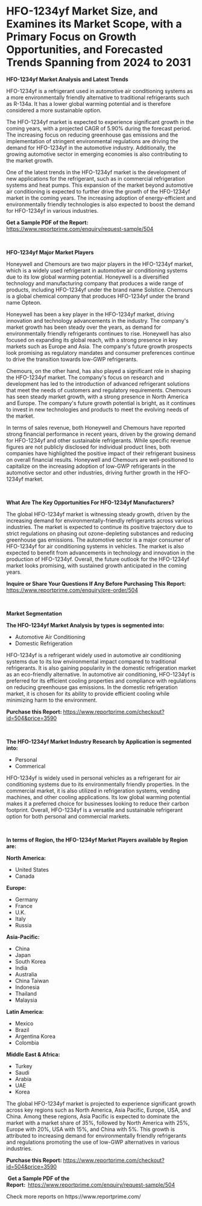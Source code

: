 <p><h1>HFO-1234yf Market Size, and Examines its Market Scope, with a Primary Focus on Growth Opportunities, and Forecasted Trends Spanning from 2024 to 2031</h1></p><p><strong>HFO-1234yf Market Analysis and Latest Trends</strong></p>
<p><p>HFO-1234yf is a refrigerant used in automotive air conditioning systems as a more environmentally friendly alternative to traditional refrigerants such as R-134a. It has a lower global warming potential and is therefore considered a more sustainable option.</p><p>The HFO-1234yf market is expected to experience significant growth in the coming years, with a projected CAGR of 5.90% during the forecast period. The increasing focus on reducing greenhouse gas emissions and the implementation of stringent environmental regulations are driving the demand for HFO-1234yf in the automotive industry. Additionally, the growing automotive sector in emerging economies is also contributing to the market growth.</p><p>One of the latest trends in the HFO-1234yf market is the development of new applications for the refrigerant, such as in commercial refrigeration systems and heat pumps. This expansion of the market beyond automotive air conditioning is expected to further drive the growth of the HFO-1234yf market in the coming years. The increasing adoption of energy-efficient and environmentally friendly technologies is also expected to boost the demand for HFO-1234yf in various industries.</p></p>
<p><strong>Get a Sample PDF of the Report:&nbsp;</strong> <a href="https://www.reportprime.com/enquiry/request-sample/504">https://www.reportprime.com/enquiry/request-sample/504</a></p>
<p>&nbsp;</p>
<p><strong>HFO-1234yf Major Market Players</strong></p>
<p><p>Honeywell and Chemours are two major players in the HFO-1234yf market, which is a widely used refrigerant in automotive air conditioning systems due to its low global warming potential. Honeywell is a diversified technology and manufacturing company that produces a wide range of products, including HFO-1234yf under the brand name Solstice. Chemours is a global chemical company that produces HFO-1234yf under the brand name Opteon.</p><p>Honeywell has been a key player in the HFO-1234yf market, driving innovation and technology advancements in the industry. The company's market growth has been steady over the years, as demand for environmentally friendly refrigerants continues to rise. Honeywell has also focused on expanding its global reach, with a strong presence in key markets such as Europe and Asia. The company's future growth prospects look promising as regulatory mandates and consumer preferences continue to drive the transition towards low-GWP refrigerants.</p><p>Chemours, on the other hand, has also played a significant role in shaping the HFO-1234yf market. The company's focus on research and development has led to the introduction of advanced refrigerant solutions that meet the needs of customers and regulatory requirements. Chemours has seen steady market growth, with a strong presence in North America and Europe. The company's future growth potential is bright, as it continues to invest in new technologies and products to meet the evolving needs of the market.</p><p>In terms of sales revenue, both Honeywell and Chemours have reported strong financial performance in recent years, driven by the growing demand for HFO-1234yf and other sustainable refrigerants. While specific revenue figures are not publicly disclosed for individual product lines, both companies have highlighted the positive impact of their refrigerant business on overall financial results. Honeywell and Chemours are well-positioned to capitalize on the increasing adoption of low-GWP refrigerants in the automotive sector and other industries, driving further growth in the HFO-1234yf market.</p></p>
<p>&nbsp;</p>
<p><strong>What Are The Key Opportunities For HFO-1234yf Manufacturers?</strong></p>
<p><p>The global HFO-1234yf market is witnessing steady growth, driven by the increasing demand for environmentally-friendly refrigerants across various industries. The market is expected to continue its positive trajectory due to strict regulations on phasing out ozone-depleting substances and reducing greenhouse gas emissions. The automotive sector is a major consumer of HFO-1234yf for air conditioning systems in vehicles. The market is also expected to benefit from advancements in technology and innovation in the production of HFO-1234yf. Overall, the future outlook for the HFO-1234yf market looks promising, with sustained growth anticipated in the coming years.</p></p>
<p><strong>Inquire or Share Your Questions If Any Before Purchasing This Report:</strong> <a href="https://www.reportprime.com/enquiry/pre-order/504">https://www.reportprime.com/enquiry/pre-order/504</a></p>
<p>&nbsp;</p>
<p><strong>Market Segmentation</strong></p>
<p><strong>The HFO-1234yf Market Analysis by types is segmented into:</strong></p>
<p><ul><li>Automotive Air Conditioning</li><li>Domestic Refrigeration</li></ul></p>
<p><p>HFO-1234yf is a refrigerant widely used in automotive air conditioning systems due to its low environmental impact compared to traditional refrigerants. It is also gaining popularity in the domestic refrigeration market as an eco-friendly alternative. In automotive air conditioning, HFO-1234yf is preferred for its efficient cooling properties and compliance with regulations on reducing greenhouse gas emissions. In the domestic refrigeration market, it is chosen for its ability to provide efficient cooling while minimizing harm to the environment.</p></p>
<p><strong>Purchase this Report:&nbsp;</strong><a href="https://www.reportprime.com/checkout?id=504&price=3590">https://www.reportprime.com/checkout?id=504&price=3590</a></p>
<p>&nbsp;</p>
<p><strong>The HFO-1234yf Market Industry Research by Application is segmented into:</strong></p>
<p><ul><li>Personal</li><li>Commerical</li></ul></p>
<p><p>HFO-1234yf is widely used in personal vehicles as a refrigerant for air conditioning systems due to its environmentally friendly properties. In the commercial market, it is also utilized in refrigeration systems, vending machines, and other cooling applications. Its low global warming potential makes it a preferred choice for businesses looking to reduce their carbon footprint. Overall, HFO-1234yf is a versatile and sustainable refrigerant option for both personal and commercial markets.</p></p>
<p>&nbsp;</p>
<p><strong>In terms of Region, the HFO-1234yf Market Players available by Region are:</strong></p>
<p>
    <p> <strong> North America: </strong>
        <ul>
            <li>United States</li>
            <li>Canada</li>
        </ul>
        </p> 
    <p> <strong> Europe: </strong>
        <ul>
            <li>Germany</li>
            <li>France</li>
            <li>U.K.</li>
            <li>Italy</li>
            <li>Russia</li>
        </ul>
        </p> 
    <p> <strong> Asia-Pacific: </strong>
        <ul>
            <li>China</li>
            <li>Japan</li>
            <li>South Korea</li>
            <li>India</li>
            <li>Australia</li>
            <li>China Taiwan</li>
            <li>Indonesia</li>
            <li>Thailand</li>
            <li>Malaysia</li>
        </ul>
        </p> 
    <p> <strong> Latin America: </strong>
        <ul>
            <li>Mexico</li>
            <li>Brazil</li>
            <li>Argentina Korea</li>
            <li>Colombia</li>
        </ul>
        </p> 
    <p> <strong> Middle East & Africa: </strong>
        <ul>
            <li>Turkey</li>
            <li>Saudi</li>
            <li>Arabia</li>
            <li>UAE</li>
            <li>Korea</li>
        </ul>
    </p>
    </p>
<p><p>The global HFO-1234yf market is projected to experience significant growth across key regions such as North America, Asia Pacific, Europe, USA, and China. Among these regions, Asia Pacific is expected to dominate the market with a market share of 35%, followed by North America with 25%, Europe with 20%, USA with 15%, and China with 5%. This growth is attributed to increasing demand for environmentally friendly refrigerants and regulations promoting the use of low-GWP alternatives in various industries.</p></p>
<p><strong>Purchase this Report: </strong><a href="https://www.reportprime.com/checkout?id=504&price=3590">https://www.reportprime.com/checkout?id=504&price=3590</a></p>
<p>&nbsp;<strong>Get a Sample PDF of the Report:&nbsp;&nbsp;</strong><a href="https://www.reportprime.com/enquiry/request-sample/504">https://www.reportprime.com/enquiry/request-sample/504</a></p>
<p><strong></strong></p>
<p>Check more reports on https://www.reportprime.com/</p>